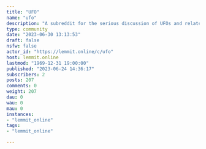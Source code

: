 ```yaml
---
title: "UFO" 
name: "ufo"
description: "A subreddit for the serious discussion of UFOs and related phenomena, with an emphasis on current events and breaking news. PLEASE DO NOT POST..."
type: community
date: "2023-06-30 13:13:53"
draft: false
nsfw: false
actor_id: "https://lemmit.online/c/ufo"
host: lemmit.online
lastmod: "1969-12-31 19:00:00"
published: "2023-06-24 14:36:17"
subscribers: 2
posts: 207
comments: 0
weight: 207
dau: 0
wau: 0
mau: 0
instances:
- "lemmit_online"
tags: 
- "lemmit_online"

---
```


